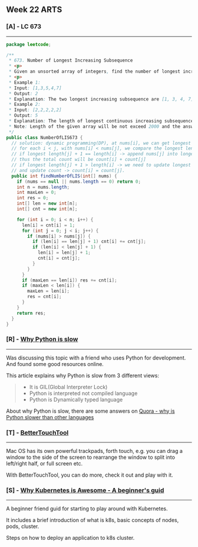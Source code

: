 ## Week 22 ARTS

### [A] - LC 673
---
```java
package leetcode;

/**
 * 673. Number of Longest Increasing Subsequence
 * <p>
 * Given an unsorted array of integers, find the number of longest increasing subsequence.
 * <p>
 * Example 1:
 * Input: [1,3,5,4,7]
 * Output: 2
 * Explanation: The two longest increasing subsequence are [1, 3, 4, 7] and [1, 3, 5, 7].
 * Example 2:
 * Input: [2,2,2,2,2]
 * Output: 5
 * Explanation: The length of longest continuous increasing subsequence is 1, and there are 5 subsequences' length is 1, so output 5.
 * Note: Length of the given array will be not exceed 2000 and the answer is guaranteed to be fit in 32-bit signed int.
 */
public class NumberOfLIS673 {
  // solution: dynamic programming(DP), at nums[i], we can get longest length[i], and counts[i],
  // for each i < j, with nums[i] < nums[j], we compare the longest length length[i] and length[j],
  // if longest length[j] + 1 == length[i] -> append nums[j] into longest length[i] -> length[i] + 1.
  // thus the total count will be count[i] + count[j]
  // if longest length[j] + 1 > length[i] -> we need to update longest length[i] = length[j] + 1, 
  // and update count -> count[i] = count[j].
  public int findNumberOfLIS(int[] nums) {
    if (nums == null || nums.length == 0) return 0;
    int n = nums.length;
    int maxLen = 0;
    int res = 0;
    int[] len = new int[n];
    int[] cnt = new int[n];

    for (int i = 0; i < n; i++) {
      len[i] = cnt[i] = 1;
      for (int j = 0; j < i; j++) {
        if (nums[i] > nums[j]) {
          if (len[i] == len[j] + 1) cnt[i] += cnt[j];
          if (len[i] < len[j] + 1) {
            len[i] = len[j] + 1;
            cnt[i] = cnt[j];
          }
        }
      }
      if (maxLen == len[i]) res += cnt[i];
      if (maxLen < len[i]) {
        maxLen = len[i];
        res = cnt[i];
      }
    }
    return res;
  }
}
```


### [R] - [Why Python is slow](https://hackernoon.com/why-is-python-so-slow-e5074b6fe55b)
---
Was discussing this topic with a friend who uses Python for development. And found some good resources online. 

This article explains why Python is slow from 3 different views:
>- It is GIL(Global Interpreter Lock)
>- Python is interpreted not compiled language
>- Python is Dynamically typed language

About why Python is slow, there are some answers on [Quora - why is Python slower than other languages](https://www.quora.com/Why-is-Python-slower-than-other-languages)


### [T] - [BetterTouchTool](https://folivora.ai/)
---
Mac OS has its own powerful trackpads, forth touch, e.g. you can drag a window to the side of the screen to rearrange the window to split into left/right half, or full screen etc.

With BetterTouchTool, you can do more, check it out and play with it.  

### [S] - [Why Kubernetes is Awesome - A beginner's guid](https://medium.com/@jandavid.staerk/why-kubernetes-is-awesome-9f7ff0186996)
---

A beginner friend guid for starting to play around with Kubernetes. 

It includes a brief introduction of what is k8s, basic concepts of nodes, pods, cluster.

Steps on how to deploy an application to k8s cluster.